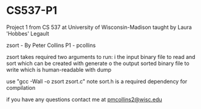 CS537-P1
========

Project 1 from CS 537 at University of Wisconsin-Madison taught by Laura 'Hobbes' Legault

zsort - By Peter Collins
P1 - pcollins

zsort takes required two arguments to run:
	i
		the input binary file to read and sort which can be created with generate
	o
		the output sorted binary file to write which is human-readable with dump

use "gcc -Wall -o zsort zsort.c"
note sort.h is a required dependency for compilation

if you have any questions contact me at pmcollins2@wisc.edu
